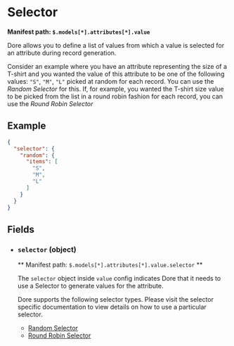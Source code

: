 # Selector

**Manifest path: `$.models[*].attributes[*].value`**

Dore allows you to define a list of values from which a value is selected for an attribute during
record generation.

Consider an example where you have an attribute representing the size of a T-shirt and you wanted the value
of this attribute to be one of the following values: `"S"`, `"M"`, `"L"` picked at random for each record. You can
use the *Random Selector* for this. If, for example, you wanted the T-shirt size value to be picked from the list 
in a round robin fashion for each record, you can use the *Round Robin Selector*

## Example

```json title="Selector example"
{
  "selector": {
    "random": {
      "items": [
        "S",
        "M",
        "L"
      ]
    }
  }    
}
```

## Fields

* ### `selector` (object)

    ** Manifest path: `$.models[*].attributes[*].value.selector` **

    The `selector` object inside `value` config indicates Dore that it needs to use a Selector to generate values for 
    the attribute.


    Dore supports the following selector types. Please visit the selector specific documentation to view details on how 
    to use a particular selector.

    * [Random Selector](./value_generator_selector_random.md)
    * [Round Robin Selector](./value_generator_selector_round_robin.md)
